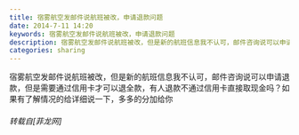 ```yaml
---
title: 宿雾航空发邮件说航班被改，申请退款问题
date: 2014-7-11 14:20
keywords: 宿雾航空发邮件说航班被改，申请退款问题
description: 宿雾航空发邮件说航班被改，但是新的航班信息我不认可，邮件咨询说可以申请退款，但是需要通过信用卡才可以退全款，有人退款不通过信用卡直接取现金吗？如果有了解情况的给详细说一下，多多的分加给你
categories: sharing
---
```

<td class="t_f" id="postmessage_120693">

宿雾航空发邮件说航班被改，但是新的航班信息我不认可，邮件咨询说可以申请退款，但是需要通过信用卡才可以退全款，有人退款不通过信用卡直接取现金吗？如果有了解情况的给详细说一下，多多的分加给你<img alt="" border="0" onclick="" onmouseover="" smilieid="98" src="static/image/smiley/qiubilong/14.gif"/></td>
###### 转载自[菲龙网]